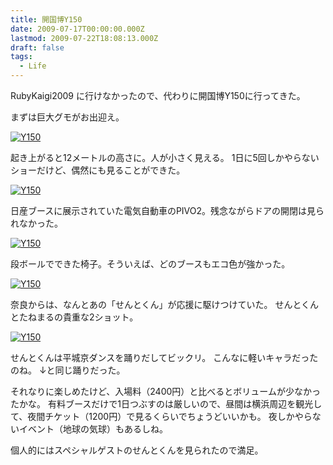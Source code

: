 ```yaml
---
title: 開国博Y150
date: 2009-07-17T00:00:00.000Z
lastmod: 2009-07-22T18:08:13.000Z
draft: false
tags:
  - Life
---
```


RubyKaigi2009 に行けなかったので、代わりに開国博Y150に行ってきた。

まずは巨大グモがお出迎え。

[![Y150](https://farm4.staticflickr.com/3520/3728784781_29749f6b9a_m.jpg "Y150")](http://www.flickr.com/photos/machu/3728784781/)

起き上がると12メートルの高さに。人が小さく見える。 1日に5回しかやらないショーだけど、偶然にも見ることができた。

[![Y150](https://farm3.staticflickr.com/2647/3729586224_1d045d0900_m.jpg "Y150")](http://www.flickr.com/photos/machu/3729586224/)

日産ブースに展示されていた電気自動車のPIVO2。残念ながらドアの開閉は見られなかった。

[![Y150](https://farm3.staticflickr.com/2492/3729586926_59553a420b_m.jpg "Y150")](http://www.flickr.com/photos/machu/3729586926/)

段ボールでできた椅子。そういえば、どのブースもエコ色が強かった。

[![Y150](https://farm3.staticflickr.com/2492/3729586848_04cd4479ed_m.jpg "Y150")](http://www.flickr.com/photos/machu/3729586848/)

奈良からは、なんとあの「せんとくん」が応援に駆けつけていた。 せんとくんとたねまるの貴重な2ショット。

[![Y150](https://farm4.staticflickr.com/3457/3729586656_b8fa693dde_m.jpg "Y150")](http://www.flickr.com/photos/machu/3729586656/)

せんとくんは平城京ダンスを踊りだしてビックリ。 こんなに軽いキャラだったのね。 ↓と同じ踊りだった。

それなりに楽しめたけど、入場料（2400円）と比べるとボリュームが少なかったかな。 有料ブースだけで1日つぶすのは厳しいので、昼間は横浜周辺を観光して、夜間チケット（1200円）で見るくらいでちょうどいいかも。 夜しかやらないイベント（地球の気球）もあるしね。

個人的にはスペシャルゲストのせんとくんを見られたので満足。
